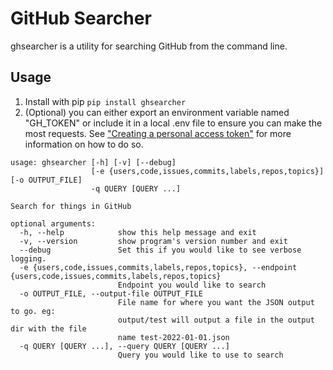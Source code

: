 # GitHub Searcher
ghsearcher is a utility for searching GitHub from the command line.

## Usage

1. Install with pip `pip install ghsearcher`
2. (Optional) you can either export an environment variable named "GH_TOKEN" or include it in a local .env file to ensure you can make the most requests. See ["Creating a personal access token"](https://docs.github.com/en/authentication/keeping-your-account-and-data-secure/creating-a-personal-access-token) for more information on how to do so.

```
usage: ghsearcher [-h] [-v] [--debug]
                  [-e {users,code,issues,commits,labels,repos,topics}] [-o OUTPUT_FILE]
                  -q QUERY [QUERY ...]

Search for things in GitHub

optional arguments:
  -h, --help            show this help message and exit
  -v, --version         show program's version number and exit
  --debug               Set this if you would like to see verbose logging.
  -e {users,code,issues,commits,labels,repos,topics}, --endpoint {users,code,issues,commits,labels,repos,topics}
                        Endpoint you would like to search
  -o OUTPUT_FILE, --output-file OUTPUT_FILE
                        File name for where you want the JSON output to go. eg:
                        output/test will output a file in the output dir with the file
                        name test-2022-01-01.json
  -q QUERY [QUERY ...], --query QUERY [QUERY ...]
                        Query you would like to use to search
```

<!--
Here is a simple example:
```
# The source is a repo and it is running against the gh_dorks_test.txt file
ghdorker -s repo -d samples/dorks.txt dtaivpp/NewsTicker
```

Additionally you can create a yaml config file like so for using only specific dorks on repos.
```yaml
dtaivpp/cloud_haiku:
  scope: repo, org, user
  find: "Testing code long time"
  replace_with: "NO"
  branch_name: "GHRipper_Replacement"
  commit_message: "Testing code long time -> NO"
  push: False
```

This would run all the dorks that fall under the cloud section of the YAML.
```
ghdorker -s repo dtaivpp/NewsTicker -d samples/dorks.yaml --options all.cloud
```

This would run all the dorks that fall under the aws and the identity sections. It's okay to duplicate entries under different sections as on the backend it is checking each entry for uniqueness.
```
ghdorker -s repo dtaivpp/NewsTicker -d samples/dorks.yaml --options all.cloud.aws all.identiy
```

And finally here is an example of how you could output the results to either a json or csv file.
```
ghdorker -s user dtaivpp -d samples/dorks.yaml --options all.cloud.aws all.test -o output.json
```
This is always output to the console:
```
2021-11-18 06:47:57,847 - dork: rds.amazonaws.com password user:dtaivpp, repository: dtaivpp/gh-dorker, path: samples/dorks.yaml, score: 1.0
2021-11-18 06:47:57,848 - dork: rds.amazonaws.com password user:dtaivpp, repository: dtaivpp/gh-dorker, path: README.md, score: 1.0
2021-11-18 06:48:05,171 - dork: extension:md user:dtaivpp, repository: dtaivpp/dtaivpp, path: README.md, score: 1.0
2021-11-18 06:48:05,172 - dork: extension:md user:dtaivpp, repository: dtaivpp/gh-dorker, path: CONTRIBUTING.md, score: 1.0
2021-11-18 06:48:05,172 - dork: extension:md user:dtaivpp, repository: dtaivpp/gh-dorker, path: README.md, score: 1.0
2021-11-18 06:48:05,172 - dork: extension:md user:dtaivpp, repository: dtaivpp/OpenSearch-Utilization, path: README.md, score: 1.0
2021-11-18 06:48:05,172 - dork: extension:md user:dtaivpp, repository: dtaivpp/DevOps-Template, path: README.md, score: 1.0
```

And in addition here is what it looks like as JSON:
```json
[
    {
        "dork": "rds.amazonaws.com password user:dtaivpp",
        "repository": "dtaivpp/gh-dorker",
        "path": "samples/dorks.yaml",
        "score": 1.0
    },
    {
        "dork": "rds.amazonaws.com password user:dtaivpp",
        "repository": "dtaivpp/gh-dorker",
        "path": "README.md",
        "score": 1.0
    },
    {
        "dork": "extension:md user:dtaivpp",
        "repository": "dtaivpp/dtaivpp",
        "path": "README.md",
        "score": 1.0
    },
    {
        "dork": "extension:md user:dtaivpp",
        "repository": "dtaivpp/gh-dorker",
        "path": "CONTRIBUTING.md",
        "score": 1.0
    },
    {
        "dork": "extension:md user:dtaivpp",
        "repository": "dtaivpp/gh-dorker",
        "path": "README.md",
        "score": 1.0
    }
]
```

As an aside, rate limiting is already built into the codebase. It will not allow you to make more requests than allowable. GH-Dorker grabs your real rate limits live from GitHub so it will make the maximim amount of requests permittable in a given timeframe.

## Contributing

For how to contribute please see [CONTRIBUTING.md]("CONTRIBUTING.md").


## Credits
Reference points for creating GitDorker and compiling dorks lists

- [@techgaun](https://github.com/techgaun/github-dorks) - This was the primary repo I was looking to for inspiration when writing this dorker
- [@obheda12](https://github.com/obheda12/GitDorker) - You have one of the cleanest README's ive read in a while and if you couldn't tell has inspired much of this project's structure
-->
